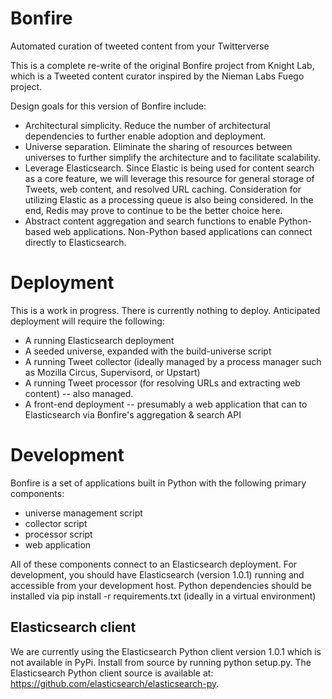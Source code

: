 # Bonfire

Automated curation of tweeted content from your Twitterverse


This is a complete re-write of the original Bonfire project from Knight Lab, which is a Tweeted content curator inspired by the Nieman Labs Fuego project.

Design goals for this version of Bonfire include:

 * Architectural simplicity. Reduce the number of architectural dependencies to further enable adoption and deployment.
 * Universe separation. Eliminate the sharing of resources between universes to further simplify the architecture and to facilitate scalability.
 * Leverage Elasticsearch. Since Elastic is being used for content search as a core feature, we will leverage this resource for general storage of Tweets, web content, and resolved URL caching. Consideration for utilizing Elastic as a processing queue is also being considered. In the end, Redis may prove to continue to be the better choice here.
 * Abstract content aggregation and search functions to enable Python-based web applications. Non-Python based applications can connect directly to Elasticsearch.

# Deployment

This is a work in progress. There is currently nothing to deploy. Anticipated deployment will require the following:

 * A running Elasticsearch deployment
 * A seeded universe, expanded with the build-universe script
 * A running Tweet collector (ideally managed by a process manager such as Mozilla Circus, Supervisord, or Upstart)
 * A running Tweet processor (for resolving URLs and extracting web content) -- also managed.
 * A front-end deployment -- presumably a web application that can to Elasticsearch via Bonfire's aggregation & search API

# Development

Bonfire is a set of applications built in Python with the following primary components:

 * universe management script
 * collector script
 * processor script
 * web application

All of these components connect to an Elasticsearch deployment. For development, you should have Elasticsearch (version 1.0.1) running and accessible from your development host. Python dependencies should be installed via pip install -r requirements.txt (ideally in a virtual environment)

## Elasticsearch client

We are currently using the Elasticsearch Python client version 1.0.1 which is not available in PyPi. Install from source by running python setup.py. The Elasticsearch Python client source is available at: https://github.com/elasticsearch/elasticsearch-py. 
